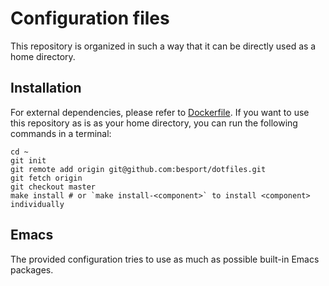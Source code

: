 # Configuration files

This repository is organized in such a way that it can be directly used
as a home directory.

## Installation

For external dependencies, please refer to [Dockerfile](Dockerfile).  If
you want to use this repository as is as your home directory, you can
run the following commands in a terminal:

```shell
cd ~
git init
git remote add origin git@github.com:besport/dotfiles.git
git fetch origin
git checkout master
make install # or `make install-<component>` to install <component> individually
```

## Emacs

The provided configuration tries to use as much as possible built-in
Emacs packages.
